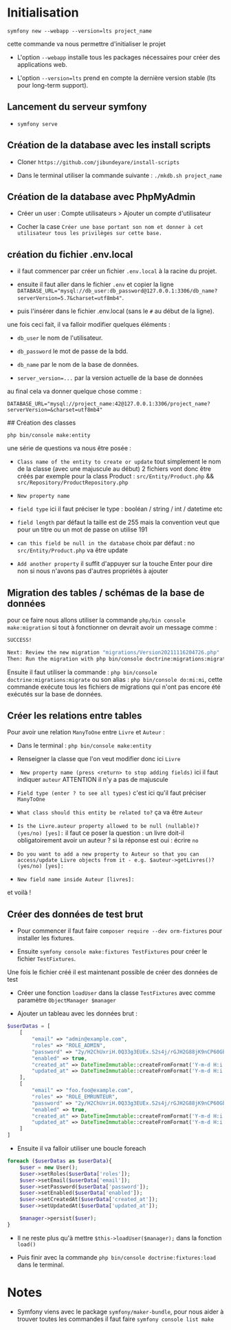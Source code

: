 # Initialisation

`symfony new --webapp --version=lts project_name`

cette commande va nous permettre d'initialiser le projet

*   L'option `--webapp` installe tous les packages nécessaires pour créer des applications web.

*   L'option `--version=lts` prend en compte la dernière version stable (lts pour long-term support).

<!-- ## Installation des outils et certificats

*   `sudo apt install libnss3-tools`

*   `symfony server:ca:install` -->

## Lancement du serveur symfony 

*   `symfony serve`

## Création de la database avec les install scripts

*   Cloner `https://github.com/jibundeyare/install-scripts`

*   Dans le terminal utiliser la commande suivante : `./mkdb.sh project_name`

## Création de la database avec PhpMyAdmin

*   Créer un user : Compte utilisateurs > Ajouter un compte d'utilisateur

*   Cocher la case `Créer une base portant son nom et donner à cet utilisateur tous les privilèges sur cette base. `

## création du fichier .env.local

*   il faut commencer par créer un fichier `.env.local` à la racine du projet.

*   ensuite il faut aller dans le fichier `.env` et copier la ligne `DATABASE_URL="mysql://db_user:db_password@127.0.0.1:3306/db_name?serverVersion=5.7&charset=utf8mb4"`.

*   puis l'insérer dans le fichier .env.local (sans le `#` au début de la ligne).

une fois ceci fait, il va falloir modifier quelques éléments :

*   `db_user` le nom de l'utilisateur.

*   `db_password` le mot de passe de la bdd.

*   `db_name` par le nom de la base de données.

*   `server_version=...` par la version actuelle de la base de données

au final cela va donner quelque chose comme :

`DATABASE_URL="mysql://project_name:42@127.0.0.1:3306/project_name?serverVersion=&charset=utf8mb4"`

## Création des classes

`php bin/console make:entity`

une série de questions va nous être posée : 

*   `Class name of the entity to create or update` tout simplement le nom de la classe (avec une majuscule au début) 2 fichiers vont donc être créés par exemple pour la class Product : 
`src/Entity/Product.php` && `src/Repository/ProductRepository.php`

*   `New property name`

*   `field type` ici il faut préciser le type : booléan / string / int / datetime etc

*   `field length` par défaut la taille est de 255 mais la convention veut que pour un titre ou un mot de passe on utilise 191

*   `can this field be null in the database` choix par défaut : no `src/Entity/Product.php` va être update

*   `Add another property` il suffit d'appuyer sur la touche Enter pour dire non si nous n'avons pas d'autres propriétés à ajouter

## Migration des tables / schémas de la base de données

pour ce faire nous allons utiliser la commande `php/bin console make:migration` si tout à fonctionner on devrait avoir un message comme : 

```bash
SUCCESS!

Next: Review the new migration "migrations/Version20211116204726.php"
Then: Run the migration with php bin/console doctrine:migrations:migrate
```

Ensuite il faut utiliser la commande : `php bin/console doctrine:migrations:migrate` ou son alias : `php bin/console do:mi:mi`, cette commande exécute tous les fichiers de migrations
qui n'ont pas encore été exécutés sur la base de données.

## Créer les relations entre tables

Pour avoir une relation `ManyToOne` entre `Livre` et `Auteur` :

*   Dans le terminal : `php bin/console make:entity`

*   Renseigner la classe que l'on veut modifier donc ici `Livre`

*   ` New property name (press <return> to stop adding fields)` ici il faut indiquer `auteur` ATTENTION il n'y a pas de majuscule

*   `Field type (enter ? to see all types)` c'est ici qu'il faut préciser `ManyToOne`

*   `What class should this entity be related to?` ça va être `Auteur`

*   `Is the Livre.auteur property allowed to be null (nullable)? (yes/no) [yes]:` il faut ce poser la question : un livre doit-il obligatoirement avoir un auteur ? si la réponse est oui : écrire `no`

*   `Do you want to add a new property to Auteur so that you can access/update Livre objects from it - e.g. $auteur->getLivres()? (yes/no) [yes]:`

*   `New field name inside Auteur [livres]:`

et voilà !

## Créer des données de test brut

*   Pour commencer il faut faire `composer require --dev orm-fixtures` pour installer les fixtures.

*   Ensuite `symfony console make:fixtures TestFixtures` pour créer le fichier `TestFixtures`.

Une fois le fichier créé il est maintenant possible de créer des données de test

*   Créer une fonction `loadUser` dans la classe `TestFixtures` avec comme paramètre `ObjectManager $manager`

*   Ajouter un tableau avec les données brut :

```php
$userDatas = [
    [
        "email" => "admin@example.com",
        "roles" => "ROLE_ADMIN",
        "password" => "2y/H2ChUxriH.0Q33g3EUEx.S2s4j/rGJH2G88jK9nCP60GbUW8mi5K",
        "enabled" => true,
        "created_at" => DateTimeImmutable::createFromFormat('Y-m-d H:i:s', '2020-01-01 09:00:00'),
        "updated_at" => DateTimeImmutable::createFromFormat('Y-m-d H:i:s', '2020-01-01 09:00:00'),
    ],
    [
        "email" => "foo.foo@example.com",
        "roles" => "ROLE_EMRUNTEUR",
        "password" => "2y/H2ChUxriH.0Q33g3EUEx.S2s4j/rGJH2G88jK9nCP60GbUW8mi5K",
        "enabled" => true,
        "created_at" => DateTimeImmutable::createFromFormat('Y-m-d H:i:s', '2020-01-01 10:00:00'),
        "updated_at" => DateTimeImmutable::createFromFormat('Y-m-d H:i:s', '2020-01-01 10:00:00'),
    ]
]
```

*   Ensuite il va falloir utiliser une boucle foreach

```php
foreach ($userDatas as $userData){
    $user = new User();
    $user->setRoles($userData['roles']);
    $user->setEmail($userData['email']);
    $user->setPassword($userData['password']);
    $user->setEnabled($userData['enabled']);
    $user->setCreatedAt($userData['created_at']);
    $user->setUpdatedAt($userData['updated_at']);

    $manager->persist($user);
}
```

*   Il ne reste plus qu'à mettre `$this->loadUser($manager);` dans la fonction `load()`

*   Puis finir avec la commande `php bin/console doctrine:fixtures:load` dans le terminal.


# Notes

*   Symfony viens avec le package `symfony/maker-bundle`, pour nous aider à trouver toutes les commandes il faut faire
`symfony console list make`
